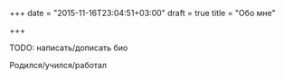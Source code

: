 +++
date = "2015-11-16T23:04:51+03:00"
draft = true
title = "Обо мне"

+++

TODO: написать/дописать био

Родился/учился/работал

